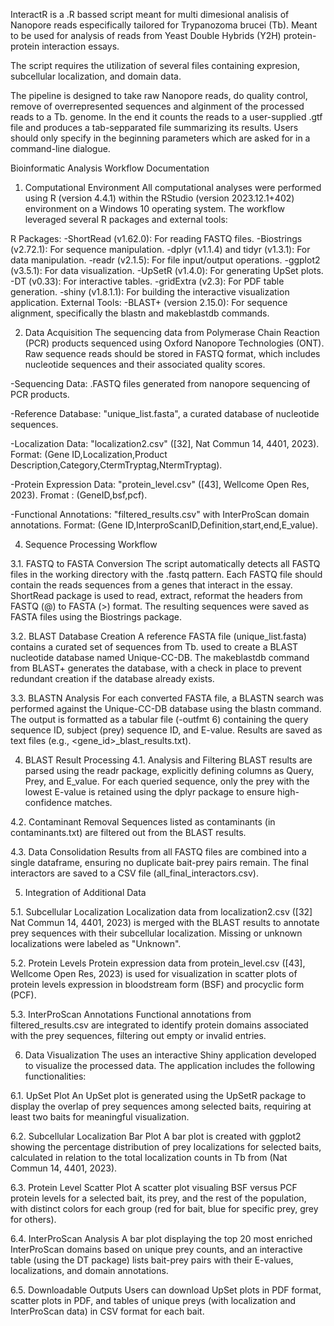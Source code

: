 
InteractR is a .R bassed script meant for multi dimesional analisis of Nanopore reads especifically tailored for Trypanozoma brucei (Tb). Meant to be used for analysis of reads from Yeast Double Hybrids (Y2H) protein-protein interaction essays. 


The script requires the utilization of several files containing expresion, subcellular localization, and domain data.

The pipeline is designed to take raw Nanopore reads, do quality control, remove of overrepresented sequences and alginment of the processed reads to a Tb. genome. In the end it counts the reads to a user-supplied .gtf file and produces a tab-sepparated file summarizing its results. Users should only specify in the beginning parameters which are asked for in a command-line dialogue.

Bioinformatic Analysis Workflow Documentation

1. Computational Environment
All computational analyses were performed using R (version 4.4.1) within the RStudio (version 2023.12.1+402) environment on a Windows 10 operating system. The workflow leveraged several R packages and external tools:

R Packages:
-ShortRead (v1.62.0): For reading FASTQ files.
-Biostrings (v2.72.1): For sequence manipulation.
-dplyr (v1.1.4) and tidyr (v1.3.1): For data manipulation.
-readr (v2.1.5): For file input/output operations.
-ggplot2 (v3.5.1): For data visualization.
-UpSetR (v1.4.0): For generating UpSet plots.
-DT (v0.33): For interactive tables.
-gridExtra (v2.3): For PDF table generation.
-shiny (v1.8.1.1): For building the interactive visualization application.
External Tools:
-BLAST+ (version 2.15.0): For sequence alignment, specifically the blastn and makeblastdb commands.

2. Data Acquisition
The sequencing data from Polymerase Chain Reaction (PCR) products sequenced using Oxford Nanopore Technologies (ONT).
Raw sequence reads should be stored in FASTQ format, which includes nucleotide sequences and their associated quality scores.

-Sequencing Data: .FASTQ files generated from nanopore sequencing of PCR products.

-Reference Database: "unique_list.fasta", a curated database of nucleotide sequences.

-Localization Data: "localization2.csv" ([32], Nat Commun 14, 4401, 2023). Format: (Gene ID,Localization,Product Description,Category,CtermTryptag,NtermTryptag).

-Protein Expression Data: "protein_level.csv" ([43], Wellcome Open Res, 2023). Fromat : (GeneID,bsf,pcf).

-Functional Annotations: "filtered_results.csv" with InterProScan domain annotations. Format: (Gene ID,InterproScanID,Definition,start,end,E_value).

4. Sequence Processing Workflow

3.1. FASTQ to FASTA Conversion
The script automatically detects all FASTQ files in the working directory with the .fastq pattern. Each FASTQ file should contain the reads sequences from a genes that interact in the essay. ShortRead package is used to read, extract, reformat the headers from FASTQ (@) to FASTA (>) format. The resulting sequences were saved as FASTA files using the Biostrings package.

3.2. BLAST Database Creation
A reference FASTA file (unique_list.fasta) contains a curated set of sequences from Tb. used to create a BLAST nucleotide database named Unique-CC-DB. The makeblastdb command from BLAST+ generates the database, with a check in place to prevent redundant creation if the database already exists.

3.3. BLASTN Analysis
For each converted FASTA file, a BLASTN search was performed against the Unique-CC-DB database using the blastn command. The output is formatted as a tabular file (-outfmt 6) containing the query sequence ID, subject (prey) sequence ID, and E-value. Results are saved as text files (e.g., <gene_id>_blast_results.txt).

4. BLAST Result Processing
4.1. Analysis and Filtering
BLAST results are parsed using the readr package, explicitly defining columns as Query, Prey, and E_value. For each queried sequence, only the prey with the lowest E-value is retained using the dplyr package to ensure high-confidence matches.

4.2. Contaminant Removal
Sequences listed as contaminants (in contaminants.txt) are filtered out from the BLAST results.

4.3. Data Consolidation
Results from all FASTQ files are combined into a single dataframe, ensuring no duplicate bait-prey pairs remain. The final interactors are saved to a CSV file (all_final_interactors.csv).

5. Integration of Additional Data

5.1. Subcellular Localization
Localization data from localization2.csv ([32] Nat Commun 14, 4401, 2023) is merged with the BLAST results to annotate prey sequences with their subcellular localization. Missing or unknown localizations were labeled as "Unknown". 

5.2. Protein Levels
Protein expression data from protein_level.csv ([43], Wellcome Open Res, 2023) is used for visualization in scatter plots of protein levels expression in bloodstream form (BSF) and procyclic form (PCF).

5.3. InterProScan Annotations
Functional annotations from filtered_results.csv are integrated to identify protein domains associated with the prey sequences, filtering out empty or invalid entries.

6. Data Visualization
The uses an interactive Shiny application developed to visualize the processed data. The application includes the following functionalities:

6.1. UpSet Plot
An UpSet plot is generated using the UpSetR package to display the overlap of prey sequences among selected baits, requiring at least two baits for meaningful visualization.

6.2. Subcellular Localization Bar Plot
A bar plot is created with ggplot2 showing the percentage distribution of prey localizations for selected baits, calculated in relation to the total localization counts in Tb from (Nat Commun 14, 4401, 2023).

6.3. Protein Level Scatter Plot
A scatter plot visualing BSF versus PCF protein levels for a selected bait, its prey, and the rest of the population, with distinct colors for each group (red for bait, blue for specific prey, grey for others).

6.4. InterProScan Analysis
A bar plot displaying the top 20 most enriched InterProScan domains based on unique prey counts, and an interactive table (using the DT package) lists bait-prey pairs with their E-values, localizations, and domain annotations.

6.5. Downloadable Outputs
Users can download UpSet plots in PDF format, scatter plots in PDF, and tables of unique preys (with localization and InterProScan data) in CSV format for each bait.

